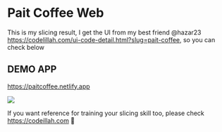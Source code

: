 # Pait Coffee Web

This is my slicing result, I get the UI from my best friend @hazar23 https://codelillah.com/ui-code-detail.html?slug=pait-coffee, so you can check below


## DEMO APP
https://paitcoffee.netlify.app

![](https://management-profile.codelillah.com/storage/ui/additional/pWQVCcI2RPvUzFs1MoAYyMydqAAN0CwedL5Rl0BY.png)

If you want reference for training your slicing skill too, please check https://codeillah.com 🥳